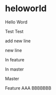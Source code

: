 # heloworld
Hello Word

Test Test

add new line

new line


In feature

In master


Master

Feature
AAA
BBBBBBB

